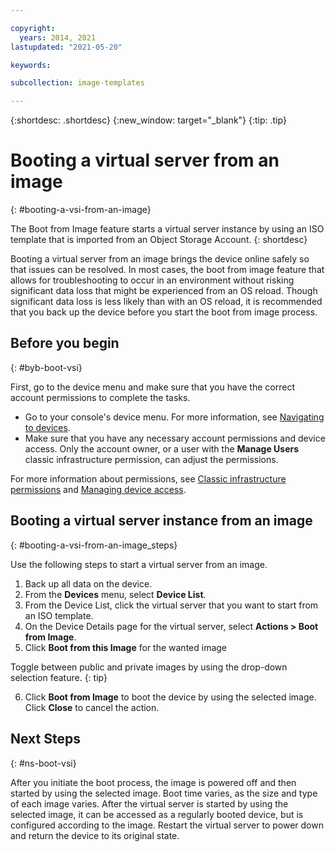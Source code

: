 ```yaml
---

copyright:
  years: 2014, 2021
lastupdated: "2021-05-20"

keywords:

subcollection: image-templates

---
```


{:shortdesc: .shortdesc}
{:new_window: target="_blank"}
{:tip: .tip}

# Booting a virtual server from an image
{: #booting-a-vsi-from-an-image}

The Boot from Image feature starts a virtual server instance by using an ISO template that is
imported from an Object Storage Account.
{: shortdesc}

Booting a virtual server from an image brings the device online safely so that issues can be resolved. In most cases, the boot from image feature that allows for troubleshooting to occur in an environment without risking significant data loss that might be experienced from an OS reload. Though significant data loss is less likely than with an OS reload, it is recommended that you back up the device before you start the boot from image process.

## Before you begin
{: #byb-boot-vsi}

First, go to the device menu and make sure that you have the correct account permissions to complete the tasks.

* Go to your console's device menu. For more information, see [Navigating to devices](/docs/image-templates?topic=virtual-servers-navigating-devices).
* Make sure that you have any necessary account permissions and device access. Only the account owner, or a user with the **Manage Users** classic infrastructure permission, can adjust the permissions.

For more information about permissions, see [Classic infrastructure permissions](/docs/account?topic=account-infrapermission#infrapermission) and [Managing device access](/docs/virtual-servers?topic=virtual-servers-managing-device-access).

## Booting a virtual server instance from an image
{: #booting-a-vsi-from-an-image_steps}

Use the following steps to start a virtual server from an image.

1. Back up all data on the device.
2. From the **Devices** menu, select **Device List**.
3. From the Device List, click the virtual server that you want to start from an ISO template.
4. On the Device Details page for the virtual server, select **Actions > Boot from Image**.
5. Click **Boot from this Image** for the wanted image

  Toggle between public and private images by using the drop-down selection feature.
  {: tip}

6. Click **Boot from Image** to boot the device by using the selected image. Click **Close** to cancel the action.

## Next Steps
{: #ns-boot-vsi}

After you initiate the boot process, the image is powered off and then started by using the selected image. Boot time varies, as the size and type of
each image varies. After the virtual server is started by using the selected image, it can be accessed as a regularly booted device, but is configured according to the image. Restart the virtual server to power down and return the device to its original state.

